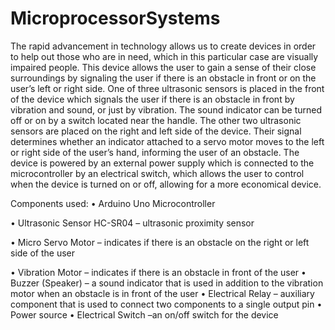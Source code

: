 # MicroprocessorSystems

The rapid advancement in technology allows us to create devices in order to help out those who are in need, which in this particular case are visually impaired people. This device allows the user to gain a sense of their close surroundings by signaling the user if there is an obstacle in front or on the user’s left or right side. One of three ultrasonic sensors is placed in the front of the device which signals the user if there is an obstacle in front by vibration and sound, or just by vibration. The sound indicator can be turned off or on by a switch located near the handle. The other two ultrasonic sensors are placed on the right and left side of the device. Their signal determines whether an indicator attached to a servo motor moves to the left or right side of the user’s hand, informing the user of an obstacle. The device is powered by an external power supply which is connected to the microcontroller by an electrical switch, which allows the user to control when the device is turned on or off, allowing for a more economical device. 

Components used:
•	Arduino Uno Microcontroller

•	Ultrasonic Sensor HC-SR04 – ultrasonic proximity sensor

•	Micro Servo Motor – indicates if there is an obstacle on the right or left side of the user

•	Vibration Motor – indicates if there is an obstacle in front of the user
•	Buzzer (Speaker) – a sound indicator that is used in addition to the vibration motor when an obstacle is in front of the user
  •	Electrical Relay – auxiliary component that is used to connect two components to a single output pin
  •	Power source
•	Electrical Switch –an on/off switch for the device


